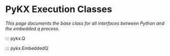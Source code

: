 # PyKX Execution Classes

_This page documents the base class for all interfaces between Python and the embedded q process._

::: pykx.Q

::: pykx.EmbeddedQ
